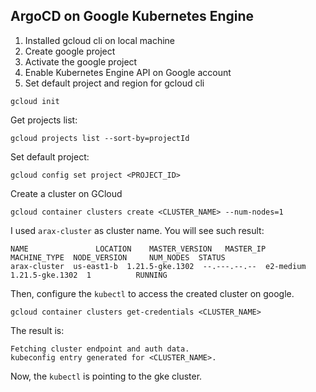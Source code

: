 ## **ArgoCD on Google Kubernetes Engine**

1. Installed gcloud cli on local machine
2. Create google project
3. Activate the google project
4. Enable Kubernetes Engine API on Google account
5. Set default project and region for gcloud cli

```
gcloud init
```

Get projects list:

```
gcloud projects list --sort-by=projectId
```

Set default project:

```
gcloud config set project <PROJECT_ID>
```

Create a cluster on GCloud

```
gcloud container clusters create <CLUSTER_NAME> --num-nodes=1
```

I used `arax-cluster` as cluster name. You will see such result:

```
NAME               LOCATION    MASTER_VERSION   MASTER_IP     MACHINE_TYPE  NODE_VERSION     NUM_NODES  STATUS
arax-cluster  us-east1-b  1.21.5-gke.1302  --.---.--.--  e2-medium     1.21.5-gke.1302  1          RUNNING
```

Then, configure the `kubectl` to access the created cluster on google.

```
gcloud container clusters get-credentials <CLUSTER_NAME>
```

The result is:

```
Fetching cluster endpoint and auth data.
kubeconfig entry generated for <CLUSTER_NAME>.
```

Now, the `kubectl` is pointing to the gke cluster.
